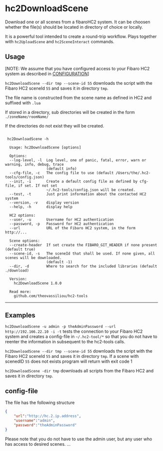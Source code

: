 # hc2DownloadScene

Download one or all scenes from a fibaroHC2 system. It can be choosen whether the file(s) should be located in directory of choice or locally.

It is a powerful tool intended to create a round-trip workflow. Plays together with `hc2UploadScene` and `hc2SceneInteract` commands.

## Usage

[NOTE: We assume that you have configured access to your Fibaro HC2 system as described in [CONFIGURATION](../../README.md#configuring-your-installation)]

`hc2DownloadScene --dir tmp --scene-id 55` downloads the script with the Fibaro HC2 sceneId `55` and saves it in directory `tmp`.

The file name is constructed from the scene name as defined in HC2 and suffixed with `.lua`

If stored in a directory, sub directories will be created in the form `./zoneName/roomName/`

If the directories do not exist they will be created.

```shell

 hc2DownloadScene -h

  Usage: hc2DownloadScene [options]

  Options:
  --log-level, -l  Log level, one of panic, fatal, error, warn or warning, info, debug, trace
                   (default info)
  --cfg-file, -c   The config file to use (default /Users/the/.hc2-tools/config.json)
  --init, -i       Create a default config file as defined by cfg-file, if set. If not set
                   ~/.hc2-tools/config.json will be created.
  --test, -t       Just print information about the contacted HC2 system
  --version, -v    display version
  --help, -h       display help

  HC2 options:
  --user, -u       Username for HC2 authentication
  --password, -p   Password for HC2 authentication
  --url            URL of the Fibaro HC2 system, in the form http://...

  Scene options:
  --create-header  If set create the FIBARO_GIT_HEADER if none present (default true)
  --scene-id, -s   The sceneId that shall be used. If none given, all scenes will be downloaded.
                   (default -1)
  --dir, -d        Where to search for the included libraries (default ./download)

  Version:
    hc2DownloadScene 1.0.0

  Read more:
    github.com/theovassiliou/hc2-tools

```

***

## Examples

`hc2DownloadScene -u admin -p theAdminPassword --url http://192.166.22.10 -i -t` tests the connection to your Fibaro HC2 system and creates a config-file in `~/.hc2-tool/*` so that you do not have to reenter the information in subsequent to the hc2-tools calls.

`hc2DownloadScene --dir tmp --scene-id 55` downloads the script with the Fibaro HC2 sceneId `55` and saves it in directory `tmp`.
If a scene with scenedID `55` does not exists program will return with exit code 1

`hc2DownloadScene -dir tmp` downloads all scripts from the Fibaro HC2 and saves it in directory `tmp`.

## config-file

The file has the following structure

```json
{
    "url":"http://hc.2.ip.address",
    "username":"admin",
    "password":"theAdminPassword"
}
```

Please note that you do not have to use the admin user, but any user who has access to desired scenes.
...
